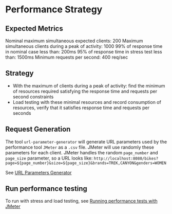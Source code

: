 # Performance Strategy

## Expected Metrics

Nominal maximum simultaneous expected clients: 200
Maximum simultaneous clients during a peak of activity: 1000
99% of response time in nominal case less than: 200ms
95% of response time in stress test less than: 1500ms
Minimum requests per second: 400 req/sec

## Strategy

- With the maximum of clients during a peak of activity: find the minimum of resources required satisfying the response time and requests per second constraints
- Load testing with these minimal resources and record consumption of resources, verify that it satisfies response time and requests per seconds

## Request Generation

The tool `url-parameter-generator` will generate URL parameters used by the performance tool `JMeter` as a `.csv` file. 
JMeter will use randomly these parameters for each client.
JMeter handles the random `page_number` and `page_size` parameter, so a URL looks like: `http://localhost:8080/bikes?page=${page_number}&size=${page_size}&brands=TREK,CANYON&genders=WOMEN`

See [URL Parameters Generator](../java/url-parameter-generator/README.md)

## Run performance testing

To run with stress and load testing, see [Running performance tests with JMeter](JMETER.md)




